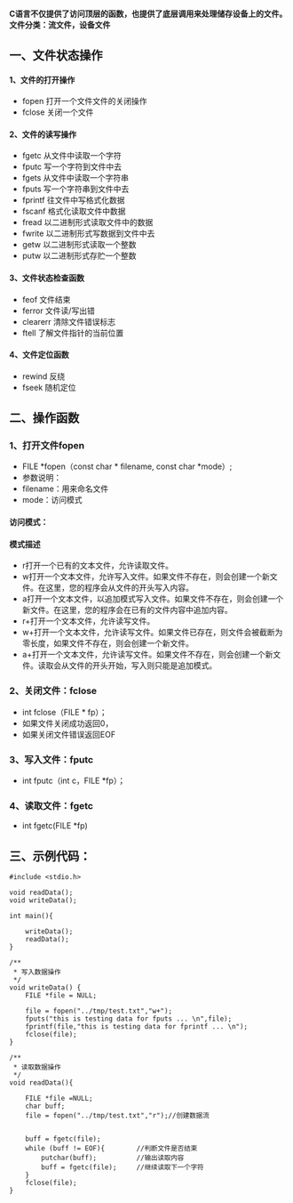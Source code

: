 #### C语言不仅提供了访问顶层的函数，也提供了底层调用来处理储存设备上的文件。文件分类：流文件，设备文件

## 一、文件状态操作
#### 1、文件的打开操作 
* fopen 打开一个文件文件的关闭操作 
* fclose 关闭一个文件　　 　　

#### 2、文件的读写操作
* fgetc 从文件中读取一个字符
* fputc 写一个字符到文件中去
* fgets 从文件中读取一个字符串
* fputs 写一个字符串到文件中去
* fprintf 往文件中写格式化数据
* fscanf 格式化读取文件中数据
* fread 以二进制形式读取文件中的数据
* fwrite 以二进制形式写数据到文件中去　　 　
* getw 以二进制形式读取一个整数
* putw 以二进制形式存贮一个整数

#### 3、文件状态检查函数
* feof 文件结束
* ferror 文件读/写出错
* clearerr 清除文件错误标志
* ftell 了解文件指针的当前位置　　　　　　


#### 4、文件定位函数
* rewind 反绕　　 　　 　　　　　　　
* fseek 随机定位

## 二、操作函数
### 1、打开文件fopen
* FILE *fopen（const char * filename, const char *mode）;
* 参数说明：
* filename：用来命名文件
* mode：访问模式

#### 访问模式：
#### 模式描述
* r打开一个已有的文本文件，允许读取文件。
* w打开一个文本文件，允许写入文件。如果文件不存在，则会创建一个新文件。在这里，您的程序会从文件的开头写入内容。
* a打开一个文本文件，以追加模式写入文件。如果文件不存在，则会创建一个新文件。在这里，您的程序会在已有的文件内容中追加内容。
* r+打开一个文本文件，允许读写文件。
* w+打开一个文本文件，允许读写文件。如果文件已存在，则文件会被截断为零长度，如果文件不存在，则会创建一个新文件。
* a+打开一个文本文件，允许读写文件。如果文件不存在，则会创建一个新文件。读取会从文件的开头开始，写入则只能是追加模式。

### 2、关闭文件：fclose 
* int fclose（FILE * fp）；
* 如果文件关闭成功返回0，
* 如果关闭文件错误返回EOF

### 3、写入文件：fputc
* int fputc（int c，FILE *fp）；

### 4、读取文件：fgetc
* int fgetc(FILE *fp)

## 三、示例代码：
```
#include <stdio.h>

void readData();
void writeData();

int main(){

    writeData();
    readData();
}

/**
 * 写入数据操作
 */
void writeData() {
    FILE *file = NULL;

    file = fopen("../tmp/test.txt","w+");
    fputs("this is testing data for fputs ... \n",file);
    fprintf(file,"this is testing data for fprintf ... \n");
    fclose(file);
}

/**
 * 读取数据操作
 */
void readData(){

    FILE *file =NULL;
    char buff;
    file = fopen("../tmp/test.txt","r");//创建数据流


    buff = fgetc(file);
    while (buff != EOF){        //判断文件是否结束
        putchar(buff);          //输出读取内容
        buff = fgetc(file);     //继续读取下一个字符
    }
    fclose(file);
}
```